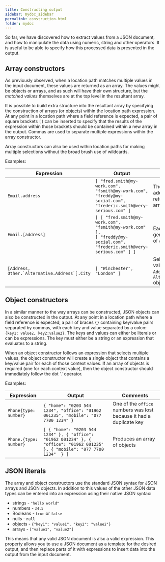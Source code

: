 ```yaml
---
title: Constructing output
sidebar: mydoc_sidebar
permalink: construction.html
folder: mydoc
---
```


So far, we have discovered how to extract values from a JSON document, and how to manipulate the data using numeric, string and other operators.  It is useful to be able to specify how this processed data is presented in the output.

## Array constructors

As previously observed, when a location path matches multiple values in the input document, these values are returned as an array.  The values might be objects or arrays, and as such will have their own structure, but the _matched values_ themselves are at the top level in the resultant array.

It is possible to build extra structure into the resultant array by specifying the construction of arrays (or [objects](#object-constructors)) within the location path expression.  At any point in a location path where a field reference is expected, a pair of square brackets `[]` can be inserted to specify that the results of the expression within those brackets should be contained within a new array in the output.  Commas are used to separate multiple expressions within the array constructor.

Array constructors can also be used within location paths for making multiple selections without the broad brush use of wildcards.

Examples:

|Expression | Output | Comments|
| ---------- | ------ |----|
| `Email.address` | `[ "fred.smith@my-work.com",`<br>`"fsmith@my-work.com",`<br>`"freddy@my-social.com",`<br>`"frederic.smith@very-serious.com" ]` | The four emails addresses are returned in a flat array
| `Email.[address]` | `[ [ "fred.smith@my-work.com",  "fsmith@my-work.com" ],`<br>`[ "freddy@my-social.com", "frederic.smith@very-serious.com" ] ]` | Each email object generates an array of addresses
| ``[Address, Other.`Alternative.Address`].City`` | `[ "Winchester", "London" ]` | Selects the `City` value of both <br>`Address` and `Alternative.Address` objects


## Object constructors

In a similar manner to the way arrays can be constructed, JSON objects can also be constructed in the output.  At any point in a location path where a field reference is expected, a pair of braces `{}` containing key/value pairs separated by commas, with each key and value separated by a colon: `{key1: value2, key2:value2}`.  The keys and values can either be literals or can be expressions. The key must either be a string or an expression that evaluates to a string.

When an object constructor follows an expression that selects multiple values, the object constructor will create a single object that contains a key/value pair for each of those context values.  If an array of objects is required (one for each context value), then the object constructor should immediately follow the dot '.' operator.

Examples:

|Expression | Output | Comments|
| ---------- | ------ |----|
| `Phone{type: number}` | `{ "home": "0203 544 1234", "office": "01962 001235", "mobile": "077 7700 1234" }` | One of the `office` numbers was lost because it had a duplicate key
| `Phone.{type: number}` | `[ { "home": "0203 544 1234" }, { "office": "01962 001234" }, { "office": "01962 001235" }, { "mobile": "077 7700 1234"  } ]` | Produces an array of objects

## JSON literals

The array and object constructors use the standard JSON syntax for JSON arrays and JSON objects.  In addition to this values of the other JSON data types can be entered into an expression using their native JSON syntax:
- strings - `"hello world"`
- numbers - `34.5`
- Booleans - `true` or `false`
- nulls - `null`
- objects - `{"key1": "value1", "key2": "value2"}`
- arrays - `["value1", "value2"]`

This means that any valid JSON document is also a valid expression.  This property allows you to use a JSON document as a template for the desired output, and then replace parts of it with expressions to insert data into the output from the input document.
